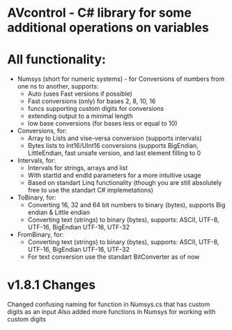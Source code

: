# AVcontrol - C# library for some additional operations on variables

# All functionality:
- Numsys (short for numeric systems) - for Conversions of numbers from one ns to another, supports:
     - Auto<output Type here> (uses Fast versions if possible)
     - Fast conversions (only) for bases 2, 8, 10, 16 
     - funcs supporting custom digits for conversions
     - extending output to a minimal length
     - low base conversions (for bases less or equal to 10)
- Conversions, for:
     - Array to Lists and vise-versa conversion (supports intervals)
     - Bytes lists to Int16/UInt16 conversions (supports BigEndian, LittleEndian, fast unsafe version, and last element filling to 0
- Intervals, for:
     - Intervals for strings, arrays and list
     - With startId and endId parameters for a more intuitive usage
     - Based on standart Linq functionality (though you are still absolutely free to use the standart C# implemetations)
- ToBinary, for:
     - Converting 16, 32 and 64 bit numbers to binary (bytes), supports Big endian & Little endian
     - Converting text (strings) to binary (bytes), supports: ASCII, UTF-8, UTF-16, BigEndian UTF-16, UTF-32
- FromBinary, for:
     - Converting text (strings) to binary (bytes), supports: ASCII, UTF-8, UTF-16, BigEndian UTF-16, UTF-32
     - For text conversion use the standart BitConverter as of now
     

# v1.8.1 Changes
Changed confusing naming for function in Numsys.cs that has custom digits as an input
Also added more functions in Numsys for working with custom digits
